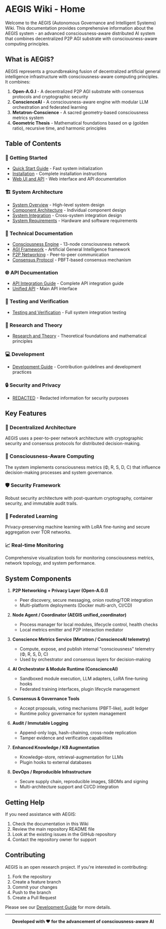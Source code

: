 # AEGIS Wiki - Home

Welcome to the AEGIS (Autonomous Governance and Intelligent Systems) Wiki. This documentation provides comprehensive information about the AEGIS system - an advanced consciousness-aware distributed AI system that combines decentralized P2P AGI substrate with consciousness-aware computing principles.

## What is AEGIS?

AEGIS represents a groundbreaking fusion of decentralized artificial general intelligence infrastructure with consciousness-aware computing principles. It combines:

1. **Open-A.G.I** - A decentralized P2P AGI substrate with consensus protocols and cryptographic security
2. **ConscienceAI** - A consciousness-aware engine with modular LLM orchestration and federated learning
3. **Metatron-Conscience** - A sacred geometry-based consciousness metrics system
4. **Geometric Thesis** - Mathematical foundations based on φ (golden ratio), recursive time, and harmonic principles

## Table of Contents

### 🚀 Getting Started
* [Quick Start Guide](QUICK_START) - Fast system initialization
* [Installation](INSTALLATION) - Complete installation instructions
* [Web UI and API](WEB_UI) - Web interface and API documentation

### 🏗️ System Architecture
* [System Overview](SYSTEM_OVERVIEW) - High-level system design
* [Component Architecture](COMPONENTS) - Individual component design
* [System Integration](SYSTEM_INTEGRATION) - Cross-system integration design
* [System Requirements](REQUIREMENTS) - Hardware and software requirements

### 🔧 Technical Documentation
* [Consciousness Engine](CONSCIOUSNESS_ENGINE) - 13-node consciousness network
* [AGI Framework](AGI_FRAMEWORK) - Artificial General Intelligence framework
* [P2P Networking](P2P_NETWORKING) - Peer-to-peer communication
* [Consensus Protocol](CONSENSUS_PROTOCOL) - PBFT-based consensus mechanism

### 🌐 API Documentation
* [API Integration Guide](API_INTEGRATION) - Complete API integration guide
* [Unified API](UNIFIED-API) - Main API interface

### 🧪 Testing and Verification
* [Testing and Verification](TESTING_VERIFICATION) - Full system integration testing

### 🧠 Research and Theory
* [Research and Theory](RESEARCH_THEORY) - Theoretical foundations and mathematical principles

### 💻 Development
* [Development Guide](DEVELOPMENT_GUIDE) - Contribution guidelines and development practices

### 🔒 Security and Privacy
* [REDACTED](REDACTED) - Redacted information for security purposes

## Key Features

### 🔗 Decentralized Architecture
AEGIS uses a peer-to-peer network architecture with cryptographic security and consensus protocols for distributed decision-making.

### 🧠 Consciousness-Aware Computing
The system implements consciousness metrics (Φ, R, S, D, C) that influence decision-making processes and system governance.

### 🛡️ Security Framework
Robust security architecture with post-quantum cryptography, container security, and immutable audit trails.

### 🔄 Federated Learning
Privacy-preserving machine learning with LoRA fine-tuning and secure aggregation over TOR networks.

### 📈 Real-time Monitoring
Comprehensive visualization tools for monitoring consciousness metrics, network topology, and system performance.

## System Components

1. **P2P Networking + Privacy Layer (Open-A.G.I)**
   - Peer discovery, secure messaging, onion routing/TOR integration
   - Multi-platform deployments (Docker multi-arch, CI/CD)

2. **Node Agent / Coordinator (AEGIS unified_coordinator)**
   - Process manager for local modules, lifecycle control, health checks
   - Local metrics emitter and P2P interaction mediator

3. **Conscience Metrics Service (Metatron / ConscienceAI telemetry)**
   - Compute, expose, and publish internal "consciousness" telemetry (Φ, R, S, D, C)
   - Used by orchestrator and consensus layers for decision-making

4. **AI Orchestrator & Module Runtime (ConscienceAI)**
   - Sandboxed module execution, LLM adapters, LoRA fine-tuning hooks
   - Federated training interfaces, plugin lifecycle management

5. **Consensus & Governance Tools**
   - Accept proposals, voting mechanisms (PBFT-like), audit ledger
   - Runtime policy governance for system management

6. **Audit / Immutable Logging**
   - Append-only logs, hash-chaining, cross-node replication
   - Tamper evidence and verification capabilities

7. **Enhanced Knowledge / KB Augmentation**
   - Knowledge-store, retrieval-augmentation for LLMs
   - Plugin hooks to external databases

8. **DevOps / Reproducible Infrastructure**
   - Secure supply chain, reproducible images, SBOMs and signing
   - Multi-architecture support and CI/CD integration

## Getting Help

If you need assistance with AEGIS:

1. Check the documentation in this Wiki
2. Review the main repository README file
3. Look at the existing issues in the GitHub repository
4. Contact the repository owner for support

## Contributing

AEGIS is an open research project. If you're interested in contributing:

1. Fork the repository
2. Create a feature branch
3. Commit your changes
4. Push to the branch
5. Create a Pull Request

Please see our [Development Guide](DEVELOPMENT_GUIDE) for more details.

---

<p align="center">
  <strong>Developed with ❤️ for the advancement of consciousness-aware AI</strong>
</p>